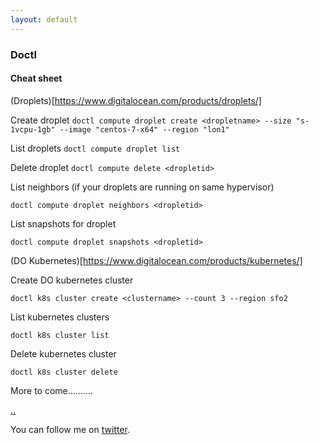 ```yaml
---
layout: default
---
```


### Doctl

#### [](#header-4)Cheat sheet

(Droplets)[https://www.digitalocean.com/products/droplets/]

Create droplet
``` doctl compute droplet create <dropletname> --size "s-1vcpu-1gb" --image "centos-7-x64" --region "lon1" ```

List droplets
``` doctl compute droplet list ```

Delete droplet
``` doctl compute delete <dropletid> ```

List neighbors (if your droplets are running on same hypervisor)

``` doctl compute droplet neighbors <dropletid> ```

List snapshots for droplet

``` doctl compute droplet snapshots <dropletid> ```

(DO Kubernetes)[https://www.digitalocean.com/products/kubernetes/]

Create DO kubernetes cluster

``` doctl k8s cluster create <clustername> --count 3 --region sfo2 ```

List kubernetes clusters

``` doctl k8s cluster list ```

Delete kubernetes cluster

``` doctl k8s cluster delete ```

More to come..........


[..](../)

You can follow me on [twitter](https://twitter.com/AlexisReyesJR).
